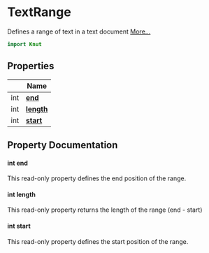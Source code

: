 # TextRange

Defines a range of text in a text document [More...](#detailed-description)

```qml
import Knut
```

## Properties

| | Name |
|-|-|
|int|**[end](#end)**|
|int|**[length](#length)**|
|int|**[start](#start)**|

## Property Documentation

#### <a name="end"></a>int **end**

This read-only property defines the end position of the range.

#### <a name="length"></a>int **length**

This read-only property returns the length of the range (end - start)

#### <a name="start"></a>int **start**

This read-only property defines the start position of the range.
